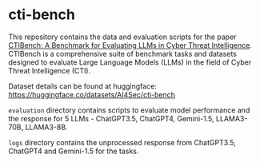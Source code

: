 # cti-bench

This repository contains the data and evaluation scripts for the paper 
[CTIBench: A Benchmark for Evaluating LLMs in Cyber Threat Intelligence](https://arxiv.org/abs/2406.07599). CTIBench is a comprehensive suite of benchmark tasks and datasets designed to evaluate Large Language Models (LLMs) in the field of Cyber Threat Intelligence (CTI).


Dataset details can be found at huggingface: https://huggingface.co/datasets/AI4Sec/cti-bench 

`evaluation` directory contains scripts to evaluate model performance and the response for 5 LLMs - ChatGPT3.5, ChatGPT4, Gemini-1.5, LLAMA3-70B, LLAMA3-8B.

`logs` directory contains the unprocessed response from ChatGPT3.5, ChatGPT4 and Gemini-1.5 for the tasks.
